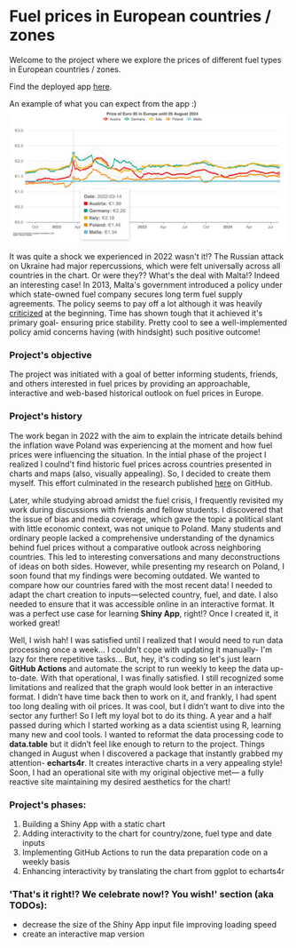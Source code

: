 # Fuel prices in European countries / zones
Welcome to the project where we explore the prices of different fuel types in European countries / zones.

Find the deployed app [here](https://vosbrucke.shinyapps.io/Fuel_prices_in_europe/).

An example of what you can expect from the app :)
![app](https://github.com/Vosbrucke/Fuel_prices_in_europe/blob/main/Price%20of%20Euro%2095%20in%20Europe%20until%2005%20August%202024.jpg "Fuel prices example")

It was quite a shock we experienced in 2022 wasn't it!? The Russian attack on Ukraine had major repercussions, which were felt universally across all countries in the chart. Or were they?? What's the deal with Malta!? Indeed an interesting case! In 2013, Malta's government introduced a policy under which state-owned fuel company secures long term fuel supply agreements. The policy seems to pay off a lot although it was heavily [criticized](https://timesofmalta.com/article/Fuel-price-stability-a-myth.556585) at the beginning. Time has shown tough that it achieved it's primary goal- ensuring price stability. Pretty cool to see a well-implemented policy amid concerns having (with hindsight) such positive outcome!

### Project's objective
The project was initiated with a goal of better informing students, friends, and others interested in fuel prices by providing an approachable, interactive and web-based historical outlook on fuel prices in Europe. 

### Project's history
The work began in 2022 with the aim to explain the intricate details behind the inflation wave Poland was experiencing at the moment and how fuel prices were influencing the situation. In the intial phase of the project I realized I coulnd't find historic fuel prices across countries presented in charts and maps (also, visually appealing). So, I decided to create them myself. This effort culminated in the research published [here](https://github.com/Vosbrucke/Poland_Pb95_prices) on GitHub.

Later, while studying abroad amidst the fuel crisis, I frequently revisited my work during discussions with friends and fellow students. I discovered that the issue of bias and media coverage, which gave the topic a political slant with little economic context, was not unique to Poland. Many students and ordinary people lacked a comprehensive understanding of the dynamics behind fuel prices without a comparative outlook across neighboring countries. This led to interesting conversations and many deconstructions of ideas on both sides. However, while presenting my research on Poland, I soon found that my findings were becoming outdated. We wanted to compare how our countries fared with the most recent data! I needed to adapt the chart creation to inputs—selected country, fuel, and date. I also needed to ensure that it was accessible online in an interactive format. It was a perfect use case for learning **Shiny App**, right!? Once I created it, it worked great!

Well, I wish hah! I was satisfied until I realized that I would need to run data processing once a week... I couldn't cope with updating it manually- I'm lazy for there repetitive tasks... But, hey, it's coding so let's just learn **GitHub Actions** and automate the script to run weekly to keep the data up-to-date. With that operational, I was finally satisfied. I still recognized some limitations and realized that the graph would look better in an interactive format. I didn’t have time back then to work on it, and frankly, I had spent too long dealing with oil prices. It was cool, but I didn’t want to dive into the sector any further! So I left my loyal bot to do its thing. A year and a half passed during which I started working as a data scientist using R, learning many new and cool tools. I wanted to reformat the data processing code to **data.table** but it didn’t feel like enough to return to the project. Things changed in August when I discovered a package that instantly grabbed my attention- **echarts4r**. It creates interactive charts in a very appealing style! Soon, I had an operational site with my original objective met— a fully reactive site maintaining my desired aesthetics for the chart!

### Project's phases:
1. Building a Shiny App with a static chart
2. Adding interactivity to the chart for country/zone, fuel type and date inputs
3. Implementing GitHub Actions to run the data preparation code on a weekly basis
4. Enhancing interactivity by translating the chart from ggplot to echarts4r

### 'That's it right!? We celebrate now!? You wish!' section (aka TODOs):
* decrease the size of the Shiny App input file improving loading speed
* create an interactive map version
